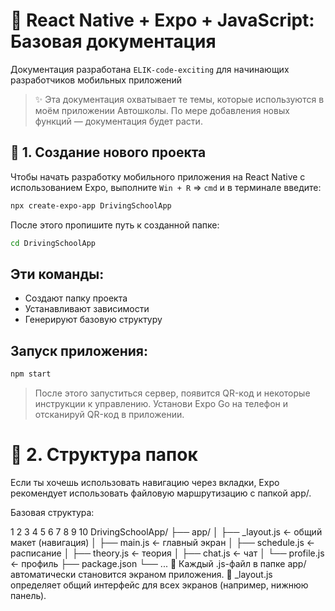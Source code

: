 # 📱 React Native + Expo + JavaScript: Базовая документация
Документация разработана `ELIK-code-exciting` для начинающих разработчиков мобильных приложений

> ✨ Эта документация охватывает те темы, которые используются в моём приложении Автошколы. По мере добавления новых функций — документация будет расти. 

## 🚀 1. Создание нового проекта
Чтобы начать разработку мобильного приложения на React Native с использованием Expo, выполните  `Win + R` => `cmd` и в терминале введите:

```bash
npx create-expo-app DrivingSchoolApp
```
После этого пропишите путь к созданной папке:
```bash
cd DrivingSchoolApp
```
## Эти команды:
  - Создают папку проекта
  - Устанавливают зависимости
  - Генерируют базовую структуру

## Запуск приложения:
``` bash
npm start
```
> После этого запуститься сервер, появится QR-код и некоторые инструкции к управлению.
> Установи Expo Go на телефон и отсканируй QR-код в приложении.

# 📂 2. Структура папок
Если ты хочешь использовать навигацию через вкладки, Expo рекомендует использовать файловую маршрутизацию с папкой app/.

Базовая структура:


1
2
3
4
5
6
7
8
9
10
DrivingSchoolApp/
├── app/
│   ├── _layout.js          ← общий макет (навигация)
│   ├── main.js             ← главный экран
│   ├── schedule.js         ← расписание
│   ├── theory.js           ← теория
│   ├── chat.js             ← чат
│   └── profile.js          ← профиль
├── package.json
└── ...
🔹 Каждый .js-файл в папке app/ автоматически становится экраном приложения.
🔹 _layout.js определяет общий интерфейс для всех экранов (например, нижнюю панель). 
